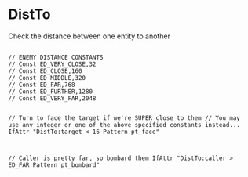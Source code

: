 # DistTo
<p>Check the distance between one entity to another
<pre><code class="language-js">
// ENEMY DISTANCE CONSTANTS
// Const ED_VERY_CLOSE,32
// Const ED_CLOSE,160
// Const ED_MIDDLE,320
// Const ED_FAR,768
// Const ED_FURTHER,1280
// Const ED_VERY_FAR,2048

// Turn to face the target if we're SUPER close to them
// You may use any integer or one of the above specified constants instead...
IfAttr "DistTo:target < 16 Pattern pt_face"

// Caller is pretty far, so bombard them
IfAttr "DistTo:caller > ED_FAR Pattern pt_bombard"
</code></pre>